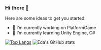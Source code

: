 ### Hi there 👋

Here are some ideas to get you started:
- 🔭 I’m currently working on PlatformGame
- 🌱 I’m currently learning Unity Engine, C#

[![Top Langs](https://github-readme-stats.vercel.app/api/top-langs/?username=edaagunes&layout=donut&theme=radical)](https://github.com/edaagunes/github-readme-stats) 
   ![Eda's GitHub stats](https://github-readme-stats.vercel.app/api?username=edaagunes&show_icons=true&theme=radical&show=reviews&hide=prs,contribs&showing_icons=true)




